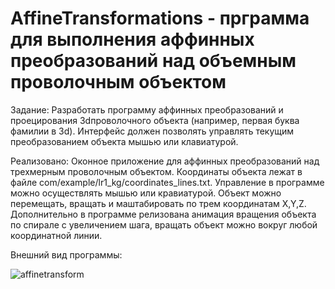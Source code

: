 # AffineTransformations - прграмма для выполнения аффинных преобразований над объемным проволочным объектом

Задание: Разработать программу аффинных преобразований и проецирования 3dпроволочного объекта (например, первая буква фамилии в 3d). Интерфейс должен позволять управлять текущим преобразованием объекта мышью или клавиатурой.

Реализовано: Оконное приложение для аффинных преобразований над трехмерным проволочным объектом. Координаты объекта лежат в файле com/example/lr1_kg/coordinates_lines.txt. Управление в программе можно осуществлять мышью или кравиатурой.
Объект можно перемещать, вращать и маштабировать по трем координатам X,Y,Z. Дополнительно в программе релизована анимация вращения объекта по спирале с увеличением шага, вращать объект можно вокруг любой координатной линии.

Внешний вид программы:

![affinetransform](https://github.com/GrossuEvgenia/AffineTransformations/assets/70910919/37a5412d-3bf9-4eaa-b433-a4299f53c475)
